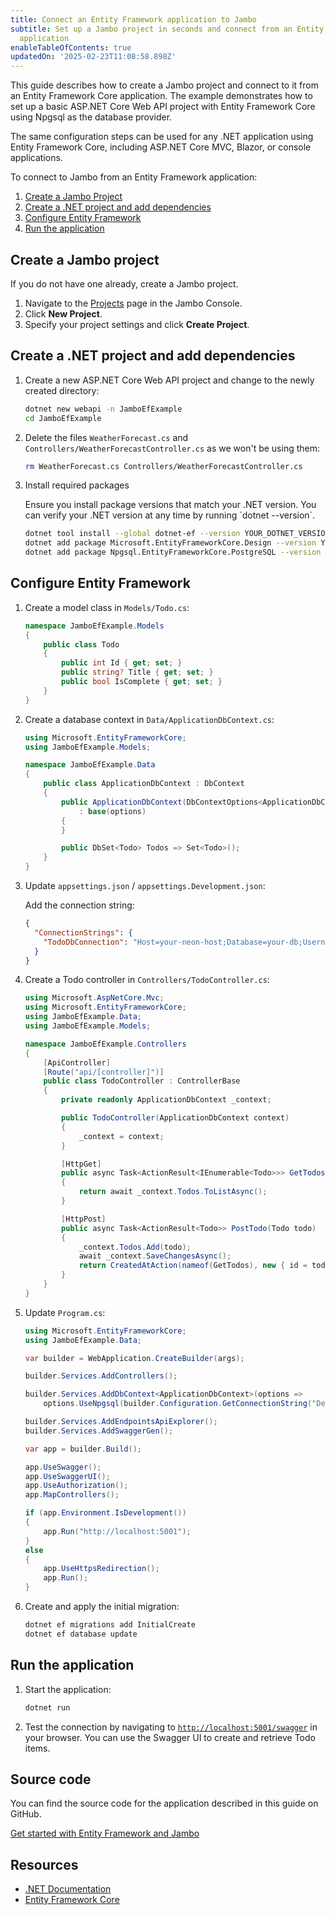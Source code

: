 ```yaml
---
title: Connect an Entity Framework application to Jambo
subtitle: Set up a Jambo project in seconds and connect from an Entity Framework
  application
enableTableOfContents: true
updatedOn: '2025-02-23T11:08:58.898Z'
---
```


This guide describes how to create a Jambo project and connect to it from an Entity Framework Core application. The example demonstrates how to set up a basic ASP.NET Core Web API project with Entity Framework Core using Npgsql as the database provider.

<Admonition type="note">
The same configuration steps can be used for any .NET application using Entity Framework Core, including ASP.NET Core MVC, Blazor, or console applications.
</Admonition>

To connect to Jambo from an Entity Framework application:

1. [Create a Jambo Project](#create-a-neon-project)
2. [Create a .NET project and add dependencies](#create-a-net-project-and-add-dependencies)
3. [Configure Entity Framework](#configure-entity-framework)
4. [Run the application](#run-the-application)

## Create a Jambo project

If you do not have one already, create a Jambo project.

1. Navigate to the [Projects](https://console.neon.tech/app/projects) page in the Jambo Console.
2. Click **New Project**.
3. Specify your project settings and click **Create Project**.

## Create a .NET project and add dependencies

1. Create a new ASP.NET Core Web API project and change to the newly created directory:

   ```bash
   dotnet new webapi -n JamboEfExample
   cd JamboEfExample
   ```

2. Delete the files `WeatherForecast.cs` and `Controllers/WeatherForecastController.cs` as we won't be using them:

   ```bash
   rm WeatherForecast.cs Controllers/WeatherForecastController.cs
   ```

3. Install required packages

    <Admonition type="important" title="IMPORTANT">
    Ensure you install package versions that match your .NET version. You can verify your .NET version at any time by running `dotnet --version`.
    </Admonition>

   ```bash
   dotnet tool install --global dotnet-ef --version YOUR_DOTNET_VERSION
   dotnet add package Microsoft.EntityFrameworkCore.Design --version YOUR_DOTNET_VERSION
   dotnet add package Npgsql.EntityFrameworkCore.PostgreSQL --version YOUR_DOTNET_VERSION
   ```

## Configure Entity Framework

1. Create a model class in `Models/Todo.cs`:

   ```csharp
   namespace JamboEfExample.Models
   {
       public class Todo
       {
           public int Id { get; set; }
           public string? Title { get; set; }
           public bool IsComplete { get; set; }
       }
   }
   ```

2. Create a database context in `Data/ApplicationDbContext.cs`:

   ```csharp
   using Microsoft.EntityFrameworkCore;
   using JamboEfExample.Models;

   namespace JamboEfExample.Data
   {
       public class ApplicationDbContext : DbContext
       {
           public ApplicationDbContext(DbContextOptions<ApplicationDbContext> options)
               : base(options)
           {
           }

           public DbSet<Todo> Todos => Set<Todo>();
       }
   }
   ```

3. Update `appsettings.json` / `appsettings.Development.json`:

   Add the connection string:

   ```json
   {
     "ConnectionStrings": {
       "TodoDbConnection": "Host=your-neon-host;Database=your-db;Username=your-username;Password=your-password;SSL Mode=Require"
     }
   }
   ```

4. Create a Todo controller in `Controllers/TodoController.cs`:

   ```csharp
   using Microsoft.AspNetCore.Mvc;
   using Microsoft.EntityFrameworkCore;
   using JamboEfExample.Data;
   using JamboEfExample.Models;

   namespace JamboEfExample.Controllers
   {
       [ApiController]
       [Route("api/[controller]")]
       public class TodoController : ControllerBase
       {
           private readonly ApplicationDbContext _context;

           public TodoController(ApplicationDbContext context)
           {
               _context = context;
           }

           [HttpGet]
           public async Task<ActionResult<IEnumerable<Todo>>> GetTodos()
           {
               return await _context.Todos.ToListAsync();
           }

           [HttpPost]
           public async Task<ActionResult<Todo>> PostTodo(Todo todo)
           {
               _context.Todos.Add(todo);
               await _context.SaveChangesAsync();
               return CreatedAtAction(nameof(GetTodos), new { id = todo.Id }, todo);
           }
       }
   }
   ```

5. Update `Program.cs`:

   ```csharp
   using Microsoft.EntityFrameworkCore;
   using JamboEfExample.Data;

   var builder = WebApplication.CreateBuilder(args);

   builder.Services.AddControllers();

   builder.Services.AddDbContext<ApplicationDbContext>(options =>
       options.UseNpgsql(builder.Configuration.GetConnectionString("DefaultConnection")));

   builder.Services.AddEndpointsApiExplorer();
   builder.Services.AddSwaggerGen();

   var app = builder.Build();

   app.UseSwagger();
   app.UseSwaggerUI();
   app.UseAuthorization();
   app.MapControllers();

   if (app.Environment.IsDevelopment())
   {
       app.Run("http://localhost:5001");
   }
   else
   {
       app.UseHttpsRedirection();
       app.Run();
   }
   ```

6. Create and apply the initial migration:

   ```bash
   dotnet ef migrations add InitialCreate
   dotnet ef database update
   ```

## Run the application

1. Start the application:

   ```bash
   dotnet run
   ```

2. Test the connection by navigating to [`http://localhost:5001/swagger`](http://localhost:5001/swagger) in your browser. You can use the Swagger UI to create and retrieve Todo items.

## Source code

You can find the source code for the application described in this guide on GitHub.

<DetailIconCards>
<a href="https://github.com/neondatabase/examples/tree/main/with-dotnet-entity-framework" description="Get started with Entity Framework and Jambo" icon="github">Get started with Entity Framework and Jambo</a>
</DetailIconCards>

## Resources

- [.NET Documentation](https://learn.microsoft.com/en-us/dotnet/)
- [Entity Framework Core](https://learn.microsoft.com/en-us/ef/)

<NeedHelp/>

